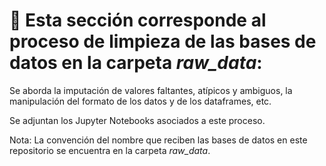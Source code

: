 # 🧹 Esta sección corresponde al proceso de limpieza de las bases de datos en la carpeta *raw_data*:

Se aborda la imputación de valores faltantes, atípicos y ambiguos, la manipulación del formato de los datos y de los dataframes, etc.

Se adjuntan los Jupyter Notebooks asociados a este proceso.

Nota: La convención del nombre que reciben las bases de datos en este repositorio se encuentra en la carpeta *raw_data*.
